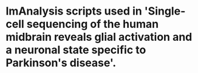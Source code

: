 # ImAnalysis scripts used in 'Single-cell sequencing of the human midbrain reveals glial activation and a neuronal state specific to Parkinson's disease'. 
